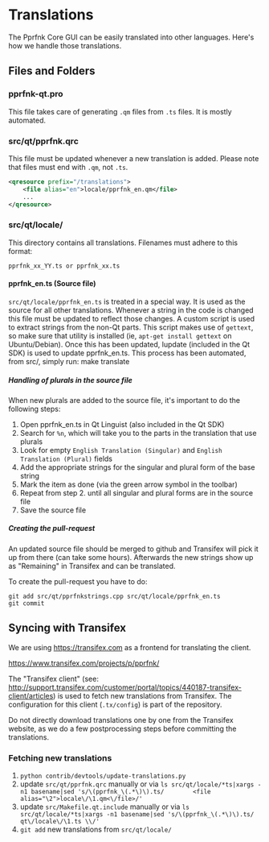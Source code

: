 Translations
============

The Pprfnk Core GUI can be easily translated into other languages. Here's how we
handle those translations.

Files and Folders
-----------------

### pprfnk-qt.pro

This file takes care of generating `.qm` files from `.ts` files. It is mostly
automated.

### src/qt/pprfnk.qrc

This file must be updated whenever a new translation is added. Please note that
files must end with `.qm`, not `.ts`.

```xml
<qresource prefix="/translations">
    <file alias="en">locale/pprfnk_en.qm</file>
    ...
</qresource>
```

### src/qt/locale/

This directory contains all translations. Filenames must adhere to this format:

    pprfnk_xx_YY.ts or pprfnk_xx.ts

#### pprfnk_en.ts (Source file)

`src/qt/locale/pprfnk_en.ts` is treated in a special way. It is used as the
source for all other translations. Whenever a string in the code is changed
this file must be updated to reflect those changes. A custom script is used
to extract strings from the non-Qt parts. This script makes use of `gettext`,
so make sure that utility is installed (ie, `apt-get install gettext` on
Ubuntu/Debian). Once this has been updated, lupdate (included in the Qt SDK)
is used to update pprfnk_en.ts. This process has been automated, from src/,
simply run:
    make translate

##### Handling of plurals in the source file

When new plurals are added to the source file, it's important to do the following steps:

1. Open pprfnk_en.ts in Qt Linguist (also included in the Qt SDK)
2. Search for `%n`, which will take you to the parts in the translation that use plurals
3. Look for empty `English Translation (Singular)` and `English Translation (Plural)` fields
4. Add the appropriate strings for the singular and plural form of the base string
5. Mark the item as done (via the green arrow symbol in the toolbar)
6. Repeat from step 2. until all singular and plural forms are in the source file
7. Save the source file

##### Creating the pull-request

An updated source file should be merged to github and Transifex will pick it
up from there (can take some hours). Afterwards the new strings show up as "Remaining"
in Transifex and can be translated.

To create the pull-request you have to do:

    git add src/qt/pprfnkstrings.cpp src/qt/locale/pprfnk_en.ts
    git commit

Syncing with Transifex
----------------------

We are using https://transifex.com as a frontend for translating the client.

https://www.transifex.com/projects/p/pprfnk/

The "Transifex client" (see: http://support.transifex.com/customer/portal/topics/440187-transifex-client/articles)
is used to fetch new translations from Transifex. The configuration for this client (`.tx/config`)
is part of the repository.

Do not directly download translations one by one from the Transifex website, as we do a few
postprocessing steps before committing the translations.

### Fetching new translations

1. `python contrib/devtools/update-translations.py`
2. update `src/qt/pprfnk.qrc` manually or via
   `ls src/qt/locale/*ts|xargs -n1 basename|sed 's/\(pprfnk_\(.*\)\).ts/        <file alias="\2">locale\/\1.qm<\/file>/'`
3. update `src/Makefile.qt.include` manually or via
   `ls src/qt/locale/*ts|xargs -n1 basename|sed 's/\(pprfnk_\(.*\)\).ts/  qt\/locale\/\1.ts \\/'`
4. `git add` new translations from `src/qt/locale/`
